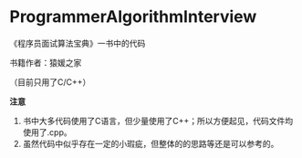 ﻿# ProgrammerAlgorithmInterview

《程序员面试算法宝典》一书中的代码

书籍作者：猿媛之家

（目前只用了C/C++）<br>

**注意**
1. 书中大多代码使用了C语言，但少量使用了C++；所以方便起见，代码文件均使用了.cpp。
2. 虽然代码中似乎存在一定的小瑕疵，但整体的的思路等还是可以参考的。